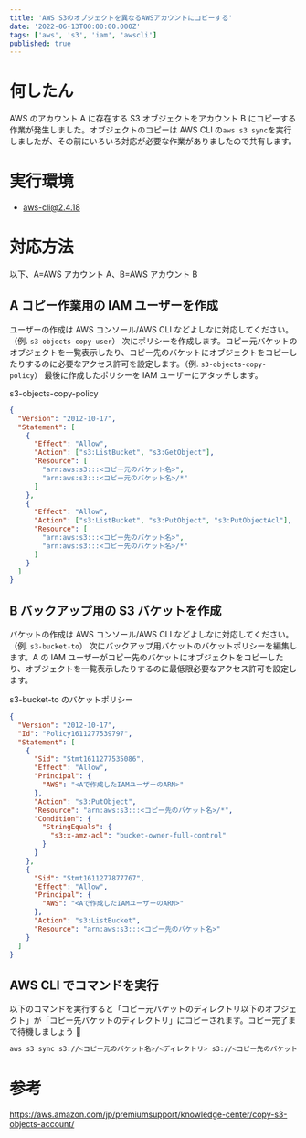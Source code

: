 ```yaml
---
title: 'AWS S3のオブジェクトを異なるAWSアカウントにコピーする'
date: '2022-06-13T00:00:00.000Z'
tags: ['aws', 's3', 'iam', 'awscli']
published: true
---
```


# 何したん

AWS のアカウント A に存在する S3 オブジェクトをアカウント B にコピーする作業が発生しました。オブジェクトのコピーは AWS CLI の`aws s3 sync`を実行しましたが、その前にいろいろ対応が必要な作業がありましたので共有します。

# 実行環境

- aws-cli@2.4.18

# 対応方法

以下、A=AWS アカウント A、B=AWS アカウント B

## A コピー作業用の IAM ユーザーを作成

ユーザーの作成は AWS コンソール/AWS CLI などよしなに対応してください。（例. `s3-objects-copy-user`）
次にポリシーを作成します。コピー元バケットのオブジェクトを一覧表示したり、コピー先のバケットにオブジェクトをコピーしたりするのに必要なアクセス許可を設定します。（例. `s3-objects-copy-policy`）
最後に作成したポリシーを IAM ユーザーにアタッチします。

s3-objects-copy-policy

```json
{
  "Version": "2012-10-17",
  "Statement": [
    {
      "Effect": "Allow",
      "Action": ["s3:ListBucket", "s3:GetObject"],
      "Resource": [
        "arn:aws:s3:::<コピー元のバケット名>",
        "arn:aws:s3:::<コピー元のバケット名>/*"
      ]
    },
    {
      "Effect": "Allow",
      "Action": ["s3:ListBucket", "s3:PutObject", "s3:PutObjectAcl"],
      "Resource": [
        "arn:aws:s3:::<コピー先のバケット名>",
        "arn:aws:s3:::<コピー先のバケット名>/*"
      ]
    }
  ]
}
```

<!-- ![](https://storage.googleapis.com/zenn-user-upload/0fdd8971c08a-20220613.png) -->

<!-- ![](https://storage.googleapis.com/zenn-user-upload/628664786a5b-20220613.png) -->

## B バックアップ用の S3 バケットを作成

バケットの作成は AWS コンソール/AWS CLI などよしなに対応してください。（例. `s3-bucket-to`）
次にバックアップ用バケットのバケットポリシーを編集します。A の IAM ユーザーがコピー先のバケットにオブジェクトをコピーしたり、オブジェクトを一覧表示したりするのに最低限必要なアクセス許可を設定します。

s3-bucket-to のバケットポリシー

```json
{
  "Version": "2012-10-17",
  "Id": "Policy1611277539797",
  "Statement": [
    {
      "Sid": "Stmt1611277535086",
      "Effect": "Allow",
      "Principal": {
        "AWS": "<Aで作成したIAMユーザーのARN>"
      },
      "Action": "s3:PutObject",
      "Resource": "arn:aws:s3:::<コピー先のバケット名>/*",
      "Condition": {
        "StringEquals": {
          "s3:x-amz-acl": "bucket-owner-full-control"
        }
      }
    },
    {
      "Sid": "Stmt1611277877767",
      "Effect": "Allow",
      "Principal": {
        "AWS": "<Aで作成したIAMユーザーのARN>"
      },
      "Action": "s3:ListBucket",
      "Resource": "arn:aws:s3:::<コピー先のバケット名>"
    }
  ]
}
```

## AWS CLI でコマンドを実行

以下のコマンドを実行すると「コピー元バケットのディレクトリ以下のオブジェクト」が「コピー先バケットのディレクトリ」にコピーされます。コピー完了まで待機しましょう 🛌

```sh
aws s3 sync s3://<コピー元のバケット名>/<ディレクトリ> s3://<コピー先のバケット名>/<ディレクトリ> --acl bucket-owner-full-control
```

# 参考

https://aws.amazon.com/jp/premiumsupport/knowledge-center/copy-s3-objects-account/
